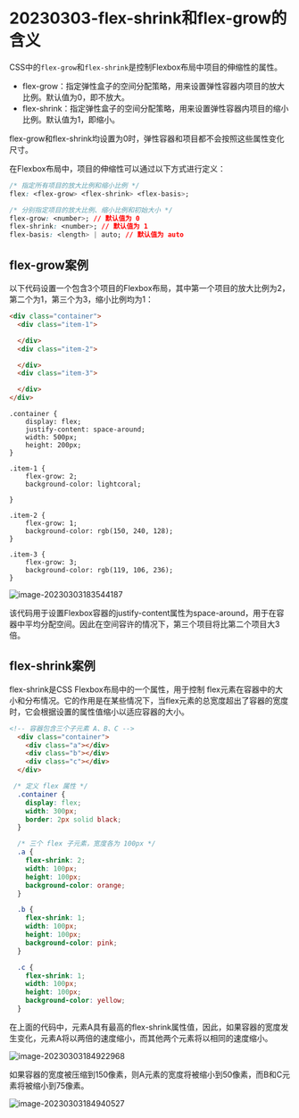 # 20230303-flex-shrink和flex-grow的含义

CSS中的`flex-grow`和`flex-shrink`是控制Flexbox布局中项目的伸缩性的属性。

- flex-grow：指定弹性盒子的空间分配策略，用来设置弹性容器内项目的放大比例。默认值为0，即不放大。
- flex-shrink：指定弹性盒子的空间分配策略，用来设置弹性容器内项目的缩小比例。默认值为1，即缩小。

flex-grow和flex-shrink均设置为0时，弹性容器和项目都不会按照这些属性变化尺寸。

在Flexbox布局中，项目的伸缩性可以通过以下方式进行定义：

```css
/* 指定所有项目的放大比例和缩小比例 */
flex: <flex-grow> <flex-shrink> <flex-basis>;

/* 分别指定项目的放大比例、缩小比例和初始大小 */
flex-grow: <number>; // 默认值为 0
flex-shrink: <number>; // 默认值为 1
flex-basis: <length> | auto; // 默认值为 auto

```

## flex-grow案例

以下代码设置一个包含3个项目的Flexbox布局，其中第一个项目的放大比例为2，第二个为1，第三个为3，缩小比例均为1：

```html
<div class="container">
  <div class="item-1">

  </div>
  <div class="item-2">

  </div>
  <div class="item-3">

  </div>
</div>
```

```less
.container {
    display: flex;
    justify-content: space-around;
    width: 500px;
    height: 200px;
}

.item-1 {
    flex-grow: 2;
    background-color: lightcoral;
    
}

.item-2 {
    flex-grow: 1;
    background-color: rgb(150, 240, 128);
}

.item-3 {
    flex-grow: 3;
    background-color: rgb(119, 106, 236);
}
```

![image-20230303183544187](https://s2.loli.net/2023/03/03/SFZOPpLXqv3zJRy.png)

该代码用于设置Flexbox容器的justify-content属性为space-around，用于在容器中平均分配空间。因此在空间容许的情况下，第三个项目将比第二个项目大3倍。

## flex-shrink案例

flex-shrink是CSS Flexbox布局中的一个属性，用于控制 flex元素在容器中的大小和分布情况。它的作用是在某些情况下，当flex元素的总宽度超出了容器的宽度时，它会根据设置的属性值缩小以适应容器的大小。

```html
<!-- 容器包含三个子元素 A、B、C -->
  <div class="container">
    <div class="a"></div>
    <div class="b"></div>
    <div class="c"></div>
  </div>
```

```css
 /* 定义 flex 属性 */
  .container {
    display: flex;
    width: 300px;
    border: 2px solid black;
  }

  /* 三个 flex 子元素，宽度各为 100px */
  .a {
    flex-shrink: 2;
    width: 100px;
    height: 100px;
    background-color: orange;
  }

  .b {
    flex-shrink: 1;
    width: 100px;
    height: 100px;
    background-color: pink;
  }

  .c {
    flex-shrink: 1;
    width: 100px;
    height: 100px;
    background-color: yellow;
  }
```

在上面的代码中，元素A具有最高的flex-shrink属性值，因此，如果容器的宽度发生变化，元素A将以两倍的速度缩小，而其他两个元素将以相同的速度缩小。



![image-20230303184922968](https://s2.loli.net/2023/03/03/eUqWsNJ4EiC9dMg.png)

如果容器的宽度被压缩到150像素，则A元素的宽度将被缩小到50像素，而B和C元素将被缩小到75像素。

![image-20230303184940527](https://s2.loli.net/2023/03/03/L5c67y3jDmUw9kE.png)